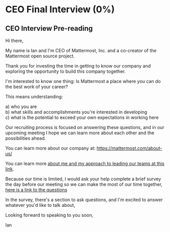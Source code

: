 # CEO Final Interview \(0%\)

## CEO Interview Pre-reading

Hi there, 

My name is Ian and I'm CEO of Mattermost, Inc. and a co-creator of the Mattermost open source project. 

Thank you for investing the time in getting to know our company and exploring the opportunity to build this company together.

I'm interested to know one thing: Is Mattermost a place where you can do the best work of your career? 

This means understanding: 

a\) who you are  
b\) what skills and accomplishments you're interested in developing    
c\) what is the potential to exceed your own expectations in working here

Our recruiting process is focused on answering these questions, and in our upcoming meeting I hope we can learn more about each other and the possibilities ahead. 

You can learn more about our company at: https://mattermost.com/about-us/

You can learn more [about me and my approach to leading our teams at this link](../). 

Because our time is limited, I would ask your help complete a brief survey the day before our meeting so we can make the most of our time together, [here is a link to the questions](https://docs.google.com/forms/d/e/1FAIpQLSfGFUN7baIFot6me_oDWTSICA_QhRFM9dBRiqBTw38uRY6XDQ/viewform)

In the survey, there's a section to ask questions, and I'm excited to answer whatever you'd like to talk about, 

Looking forward to speaking to you soon, 

Ian 

